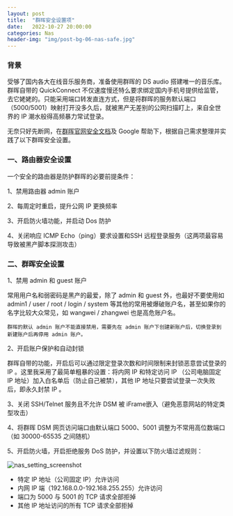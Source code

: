 ```yaml
---
layout: post
title:  "群晖安全设置项"
date:   2022-10-27 20:00:00
categories: Nas
header-img: "img/post-bg-06-nas-safe.jpg"
---
```


### 背景

受够了国内各大在线音乐服务商，准备使用群晖的 DS audio 搭建唯一的音乐库。群晖自带的 QuickConnect 不仅速度慢还特么要求绑定国内手机号提供给监管，去它姥姥的。只能采用端口转发直连方式，但是将群晖的服务默认端口（5000/5001）映射打开没多久后，就被黑产无差别的公网扫描盯上，来自全世界的 IP 潮水般得高频暴力常试登录。

无奈只好先断网，在<a href="https://kb.synology.cn/zh-cn/DSM/tutorial/How_to_add_extra_security_to_your_Synology_NAS" target="_blank">群晖官网安全文档</a>及 Google 帮助下，根据自己需求整理并实践了以下群晖安全设置。 

### 一、路由器安全设置

一个安全的路由器是防护群晖的必要前提条件：

1、禁用路由器 admin 账户

2、每周定时重启，提升公网 IP 更换频率

3、开启防火墙功能，并启动 Dos 防护

4、关闭响应 ICMP Echo（ping）要求设置和SSH 远程登录服务（这两项最容易导致被黑产脚本探测攻击）


### 二、群晖安全设置

1、禁用 admin 和 guest 账户

常用用户名和弱密码是黑产的最爱，除了 admin 和 guest 外，也最好不要使用如 admin1 / user / root / login / system 等其他的常用被爆破账户名，甚至如果你的名字比较大众常见，如 wangwei / zhangwei 也是高危账户名。

`群晖的默认 admin 账户不能直接禁用，需要先在 admin 账户下创建新账户后，切换登录到新建账户后再停用 admin 账户。`

2、开启账户保护和自动封锁

群晖自带的功能，开启后可以通过限定登录次数和时间限制来封锁恶意尝试登录的 IP 。这里我采用了最简单粗暴的设置：将内网 IP 和特定访问 IP （公司电脑固定 IP 地址）加入白名单后（防止自己被禁），其他 IP 地址只要尝试登录一次失败后，即永久封禁 IP 。

3、关闭 SSH/Telnet 服务且不允许 DSM 被 iFrame嵌入（避免恶意网站的特定类型攻击）

4、将群晖 DSM 网页访问端口由默认端口 5000、5001 调整为不常用高位数端口（如 30000-65535 之间随机）

5、开启防火墙，开启拒绝服务 DoS 防护，并设置以下防火墙过滤规则：

![nas_setting_screenshot](https://xqimg.imedao.com/184181e4837289343fe635b8.jpg)

- 特定 IP 地址（公司固定 IP）允许访问 
- 内网 IP 端（192.168.0.0-192.168.255.255）允许访问
- 端口为 5000 与 5001 的 TCP 请求全部拒掉
- 其他 IP 地址访问的所有 TCP 请求全部拒掉

